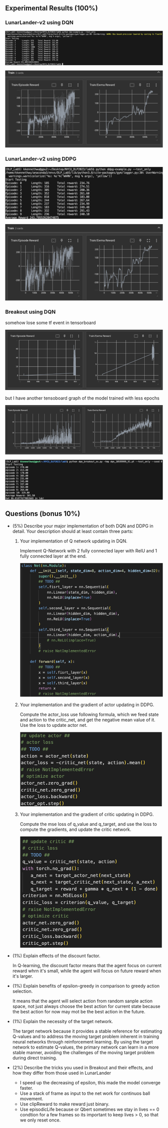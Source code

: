 ## Experimental Results (100%)
### LunarLander-v2 using DQN

![Alt text](screenshots/dqn-lunar.png)

![Alt text](screenshots/dqn-lunar-tensorboard.png)

### LunarLander-v2 using DDPG

![Alt text](screenshots/ddpg-lunar.png)

![Alt text](screenshots/ddpg-lunar-tensorboard.png)

### Breakout using DQN
somehow lose some tf event in tensorboard

![Alt text](screenshots/dqn-breakout-weird.png)

but I have another tensoboard graph of the model trained with less epochs

![Alt text](screenshots/dqn-breakout-less-epoch.png)


![Alt text](screenshots/dqn-breakout.png)

## Questions (bonus 10%)
* (5%) Describe your major implementation of both DQN and DDPG in detail. Your description should at least contain three parts:
    1. Your implementation of Q network updating in DQN.
        
        Implement Q-Network with 2 fully connected layer with RelU and 1 fully connected layer at the end. 

        ![Alt text](screenshots/Q-network.png)
    
    2. Your implementation and the gradient of actor updating in DDPG.

        Compute the actor_loss use following formula, which we feed state and action to the critic_net, and get the negative mean value of it. Use the loss to update actor net.

        ![Alt text](screenshots/actor.png)

    3. Your implementation and the gradient of critic updating in DDPG.
        
        Compute the mse loss of q_value and q_target, and use the loss to compute the gradients, and update the critic network.

        ![Alt text](screenshots/critic.png)

* (1%) Explain effects of the discount factor. 

    In Q-learning, the discount factor means that the agent focus on current reward whrn it's small, while the agent will focus on future reward when it's larger.

* (1%) Explain benefits of epsilon-greedy in comparison to greedy action selection. 

    It means that the agent will select action from random sanple action space, not just always choose the best action for current state because the best action for now may mot be the best action in the future. 

* (1%) Explain the necessity of the target network. 

    The target network because it provides a stable reference for estimating Q-values and to address the moving target problem inherent in training neural networks through reinforcement learning. By using the target network to estimate Q-values, the primary network can learn in a more stable manner, avoiding the challenges of the moving target problem during direct training.

* (2%) Describe the tricks you used in Breakout and their effects, and how they differ from those used in LunarLander

    * I speed up the decreasing of epsilon, this made the model converge faster. 
    * Use a stack of frame as input to the net work for continuos ball movement.
    * Use clipReward to make reward just binary.
    * Use episodicLife because or Qbert sometimes we stay in lives == 0 condtion for a few frames so its important to keep lives > 0, so that we only reset once.